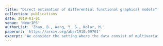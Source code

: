 ```yaml
---
title: "Direct estimation of differential functional graphical models"
collection: publications
date: 2019-01-01
venue: 'NeurIPS'
authorList: 'Zhao, B., Wang, Y. S., Kolar, M.'
paperurl: 'https://arxiv.org/abs/1910.09701'
excerpt: 'We consider the setting where the data consist of multivariate random functions which been observed from two (possibly) distinct populations (e.g., consider EEG data from a control group and a treatment group). In many cases, the scientific question of interest involves differences in the connectivity patterns (i.e., conditional independence graph) for each population. We propose a method which directly estimates the differences and avoids seperately estimating each graph.'  
---
```

